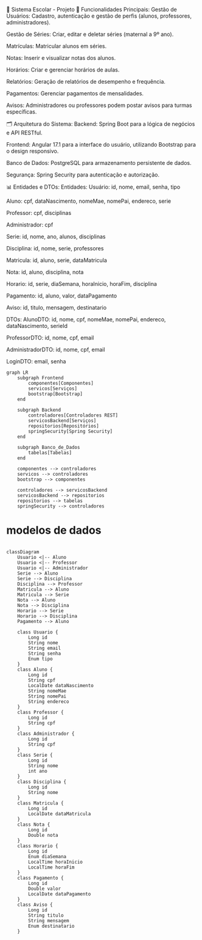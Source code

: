 🏫 Sistema Escolar - Projeto
🌟 Funcionalidades Principais:
Gestão de Usuários: Cadastro, autenticação e gestão de perfis (alunos, professores, administradores).

Gestão de Séries: Criar, editar e deletar séries (maternal a 9º ano).

Matrículas: Matricular alunos em séries.

Notas: Inserir e visualizar notas dos alunos.

Horários: Criar e gerenciar horários de aulas.

Relatórios: Geração de relatórios de desempenho e frequência.

Pagamentos: Gerenciar pagamentos de mensalidades.

Avisos: Administradores ou professores podem postar avisos para turmas específicas.

🗂️ Arquitetura do Sistema:
Backend: Spring Boot para a lógica de negócios e API RESTful.

Frontend: Angular 17.1 para a interface do usuário, utilizando Bootstrap para o design responsivo.

Banco de Dados: PostgreSQL para armazenamento persistente de dados.

Segurança: Spring Security para autenticação e autorização.

📊 Entidades e DTOs:
Entidades:
Usuário: id, nome, email, senha, tipo

Aluno: cpf, dataNascimento, nomeMae, nomePai, endereco, serie

Professor: cpf, disciplinas

Administrador: cpf

Serie: id, nome, ano, alunos, disciplinas

Disciplina: id, nome, serie, professores

Matricula: id, aluno, serie, dataMatricula

Nota: id, aluno, disciplina, nota

Horario: id, serie, diaSemana, horaInicio, horaFim, disciplina

Pagamento: id, aluno, valor, dataPagamento

Aviso: id, titulo, mensagem, destinatario

DTOs:
AlunoDTO: id, nome, cpf, nomeMae, nomePai, endereco, dataNascimento, serieId

ProfessorDTO: id, nome, cpf, email

AdministradorDTO: id, nome, cpf, email

LoginDTO: email, senha



``` mermaid
graph LR
    subgraph Frontend
        componentes[Componentes]
        servicos[Serviços]
        bootstrap[Bootstrap]
    end

    subgraph Backend
        controladores[Controladores REST]
        servicosBackend[Serviços]
        repositorios[Repositórios]
        springSecurity[Spring Security]
    end

    subgraph Banco_de_Dados
        tabelas[Tabelas]
    end

    componentes --> controladores
    servicos --> controladores
    bootstrap --> componentes

    controladores --> servicosBackend
    servicosBackend --> repositorios
    repositorios --> tabelas
    springSecurity --> controladores

```
# modelos de dados

```mermaid

classDiagram
    Usuario <|-- Aluno
    Usuario <|-- Professor
    Usuario <|-- Administrador
    Serie --> Aluno
    Serie --> Disciplina
    Disciplina --> Professor
    Matricula --> Aluno
    Matricula --> Serie
    Nota --> Aluno
    Nota --> Disciplina
    Horario --> Serie
    Horario --> Disciplina
    Pagamento --> Aluno

    class Usuario {
        Long id
        String nome
        String email
        String senha
        Enum tipo
    }
    class Aluno {
        Long id
        String cpf
        LocalDate dataNascimento
        String nomeMae
        String nomePai
        String endereco
    }
    class Professor {
        Long id
        String cpf
    }
    class Administrador {
        Long id
        String cpf
    }
    class Serie {
        Long id
        String nome
        int ano
    }
    class Disciplina {
        Long id
        String nome
    }
    class Matricula {
        Long id
        LocalDate dataMatricula
    }
    class Nota {
        Long id
        Double nota
    }
    class Horario {
        Long id
        Enum diaSemana
        LocalTime horaInicio
        LocalTime horaFim
    }
    class Pagamento {
        Long id
        Double valor
        LocalDate dataPagamento
    }
    class Aviso {
        Long id
        String titulo
        String mensagem
        Enum destinatario
    }


```
